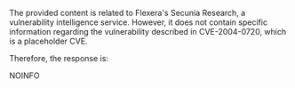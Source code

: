 The provided content is related to Flexera's Secunia Research, a vulnerability intelligence service. However, it does not contain specific information regarding the vulnerability described in CVE-2004-0720, which is a placeholder CVE.

Therefore, the response is:

NOINFO